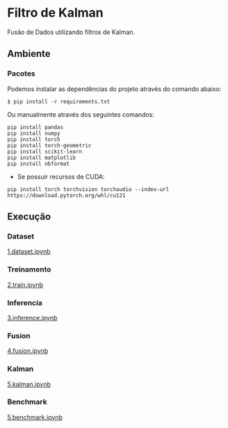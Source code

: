 # Filtro de Kalman

Fusão de Dados utilizando filtros de Kalman.

## Ambiente

### Pacotes

Podemos instalar as dependências do projeto através do comando abaixo:

```
$ pip install -r requirements.txt
```

Ou manualmente através dos seguintes comandos:

```
pip install pandas
pip install numpy
pip install torch
pip install torch-geometric
pip install scikit-learn
pip install matplotlib
pip install nbformat
```

* Se possuir recursos de CUDA:

```
pip install torch torchvision torchaudio --index-url https://download.pytorch.org/whl/cu121
```

## Execução

### Dataset

[1.dataset.ipynb](https://github.com/charlesluizmendes/DataFusion/blob/main/src/1.dataset.ipynb)

### Treinamento

[2.train.ipynb](https://github.com/charlesluizmendes/DataFusion/blob/main/src/2.train.ipynb)

### Inferencia

[3.inference.ipynb](https://github.com/charlesluizmendes/DataFusion/blob/main/src/3.inference.ipynb)

### Fusion

[4.fusion.ipynb](https://github.com/charlesluizmendes/DataFusion/blob/main/src/4.fusion.ipynb)

### Kalman

[5.kalman.ipynb](https://github.com/charlesluizmendes/DataFusion/blob/main/src/4.kalman.ipynb)

### Benchmark

[5.benchmark.ipynb](https://github.com/charlesluizmendes/DataFusion/blob/main/src/5.benchmark.ipynb)
